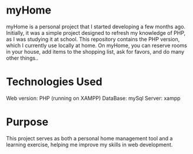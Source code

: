 # myHome
myHome is a personal project that I started developing a few months ago. Initially, it was a simple project designed to refresh my knowledge of PHP, as I was studying it at school. This repository contains the PHP version, which I currently use locally at home. On myHome, you can reserve rooms in your house, add items to the shopping list, ask for favors, and do many other things..

# Technologies Used
Web version: PHP (running on XAMPP)
DataBase: mySql
Server: xampp
# Purpose
This project serves as both a personal home management tool and a learning exercise, helping me improve my skills in web development.
